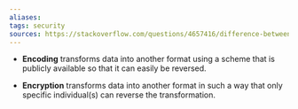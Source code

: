 ```yaml
---
aliases: 
tags: security 
sources: https://stackoverflow.com/questions/4657416/difference-between-encoding-and-encryption
---
```

- **Encoding** transforms data into another format using a scheme that is publicly available so that it can easily be reversed.

- **Encryption** transforms data into another format in such a way that only specific individual(s) can reverse the transformation.